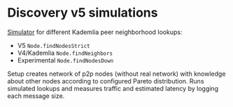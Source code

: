 # Discovery v5 simulations

[Simulator](blob/master/src/main/kotlin/org/ethereum/discv5/Simulator.kt) for different Kademlia peer neighborhood lookups: 
- V5 `Node.findNodesStrict`
- V4/Kademlia  `Node.findNeighbors` 
- Experimental `Node.findNodesDown`

Setup creates network of p2p nodes (without real network) with knowledge about other nodes according to configured Pareto distribution. Runs simulated lookups and measures traffic and estimated latency by logging each message size.  
